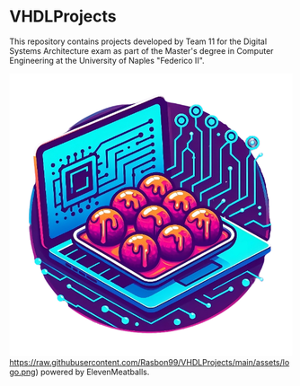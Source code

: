 # VHDLProjects
This repository contains projects developed by Team 11 for the Digital Systems Architecture exam as part of the Master's degree in Computer Engineering at the University of Naples "Federico II". 

![alt meatballs_logo](https://raw.githubusercontent.com/Rasbon99/VHDLProjects/main/assets/logo.png)https://raw.githubusercontent.com/Rasbon99/VHDLProjects/main/assets/logo.png) 
powered by ElevenMeatballs.
